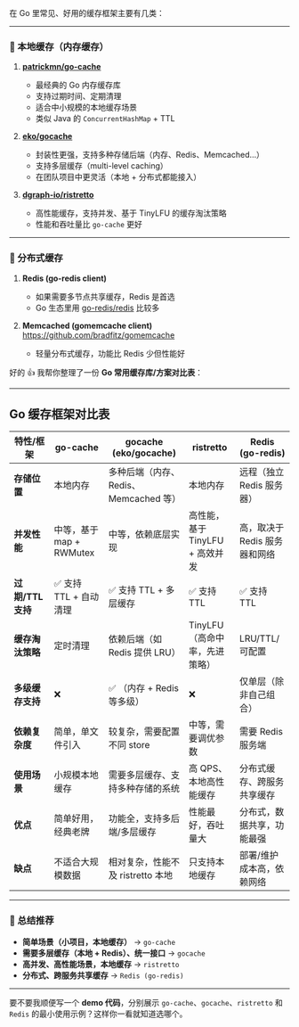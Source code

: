 在 Go 里常见、好用的缓存框架主要有几类：

---

### 🔹 本地缓存（内存缓存）

1. **[patrickmn/go-cache](https://github.com/patrickmn/go-cache)**

    * 最经典的 Go 内存缓存库
    * 支持过期时间、定期清理
    * 适合中小规模的本地缓存场景
    * 类似 Java 的 `ConcurrentHashMap` + TTL

2. **[eko/gocache](https://github.com/eko/gocache)**

    * 封装性更强，支持多种存储后端（内存、Redis、Memcached…）
    * 支持多层缓存（multi-level caching）
    * 在团队项目中更灵活（本地 + 分布式都能接入）

3. **[dgraph-io/ristretto](https://github.com/dgraph-io/ristretto)**

    * 高性能缓存，支持并发、基于 TinyLFU 的缓存淘汰策略
    * 性能和吞吐量比 `go-cache` 更好

---

### 🔹 分布式缓存

1. **Redis (go-redis client)**

    * 如果需要多节点共享缓存，Redis 是首选
    * Go 生态里用 [go-redis/redis](https://github.com/redis/go-redis) 比较多

2. **Memcached (gomemcache client)**
   https://github.com/bradfitz/gomemcache
    * 轻量分布式缓存，功能比 Redis 少但性能好


好的 👍 我帮你整理了一份 **Go 常用缓存库/方案对比表**：

---

## Go 缓存框架对比表

| 特性/框架         | **go-cache**        | **gocache (eko/gocache)**  | **ristretto**         | **Redis (go-redis)** |
| ------------- | ------------------- | -------------------------- | --------------------- | -------------------- |
| **存储位置**      | 本地内存                | 多种后端（内存、Redis、Memcached 等） | 本地内存                  | 远程（独立 Redis 服务器）     |
| **并发性能**      | 中等，基于 map + RWMutex | 中等，依赖底层实现                  | 高性能，基于 TinyLFU + 高效并发 | 高，取决于 Redis 服务器和网络   |
| **过期/TTL 支持** | ✅ 支持 TTL + 自动清理     | ✅ 支持 TTL + 多层缓存            | ✅ 支持 TTL              | ✅ 支持 TTL             |
| **缓存淘汰策略**    | 定时清理                | 依赖后端（如 Redis 提供 LRU）       | TinyLFU（高命中率，先进策略）    | LRU/TTL/可配置          |
| **多级缓存支持**    | ❌                   | ✅ （内存 + Redis 等多级）         | ❌                     | 仅单层（除非自己组合）          |
| **依赖复杂度**     | 简单，单文件引入            | 较复杂，需要配置不同 store           | 中等，需要调优参数             | 需要 Redis 服务端         |
| **使用场景**      | 小规模本地缓存             | 需要多层缓存、支持多种存储的系统           | 高 QPS、本地高性能缓存         | 分布式缓存、跨服务共享缓存        |
| **优点**        | 简单好用，经典老牌           | 功能全，支持多后端/多层缓存             | 性能最好，吞吐量大             | 分布式，数据共享，功能最强        |
| **缺点**        | 不适合大规模数据            | 相对复杂，性能不及 ristretto 本地     | 只支持本地缓存               | 部署/维护成本高，依赖网络        |

---

### 📌 总结推荐

* **简单场景（小项目，本地缓存）** → `go-cache`
* **需要多层缓存（本地 + Redis）、统一接口** → `gocache`
* **高并发、高性能场景，本地缓存** → `ristretto`
* **分布式、跨服务共享缓存** → `Redis (go-redis)`

---

要不要我顺便写一个 **demo 代码**，分别展示 `go-cache`、`gocache`、`ristretto` 和 `Redis` 的最小使用示例？这样你一看就知道选哪个。
